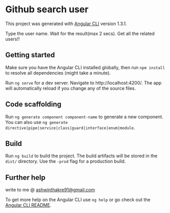 # Github search user

This project was generated with [Angular CLI](https://github.com/angular/angular-cli) version 1.3.1.

Type the user name. Wait for the result(max 2 secs). Get all the related users!!

## Getting started

Make sure you have the Angular CLI installed globally, then run `npm install` to resolve all dependencies (might take a minute).

Run `ng serve` for a dev server. Navigate to http://localhost:4200/. The app will automatically reload if you change any of the source files.

## Code scaffolding

Run `ng generate component component-name` to generate a new component. You can also use `ng generate directive|pipe|service|class|guard|interface|enum|module`.

## Build

Run `ng build` to build the project. The build artifacts will be stored in the `dist/` directory. Use the `-prod` flag for a production build.

## Further help

write to me @ ashwinthakre91@gmail.com

To get more help on the Angular CLI use `ng help` or go check out the [Angular CLI README](https://github.com/angular/angular-cli/blob/master/README.md).
